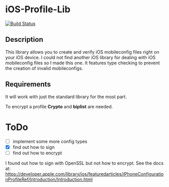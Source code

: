 # iOS-Profile-Lib
[![Build Status](https://travis-ci.org/scj643/iOS-Profile-Lib.svg?branch=master)](https://travis-ci.org/scj643/iOS-Profile-Lib)
## Description
This library allows you to create and verify iOS mobileconfig files right on your iOS device.  I could not find another iOS library for dealing with iOS mobileconfig files so I made this one.  It features type checking to prevent the creation of invalid mobileconfigs.

## Requirements
It will work with just the standard library for the most part.

To encrypt a profile __Crypto__ and __biplist__ are needed.

# ToDo
* [ ] implement some more config types
* [x] find out how to sign
* [ ] find out how to encrypt

I found out how to sign with OpenSSL but not how to encrypt.  See the docs at: https://developer.apple.com/library/ios/featuredarticles/iPhoneConfigurationProfileRef/Introduction/Introduction.html

